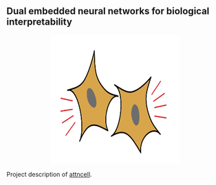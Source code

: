 ## Dual embedded neural networks for biological interpretability

<div align="center">
    <img src="attncell.png" alt="Logo" width="300" height="300">
</div>


Project description of [attncell](https://sishirsubedi.github.io/projects/3_project/).